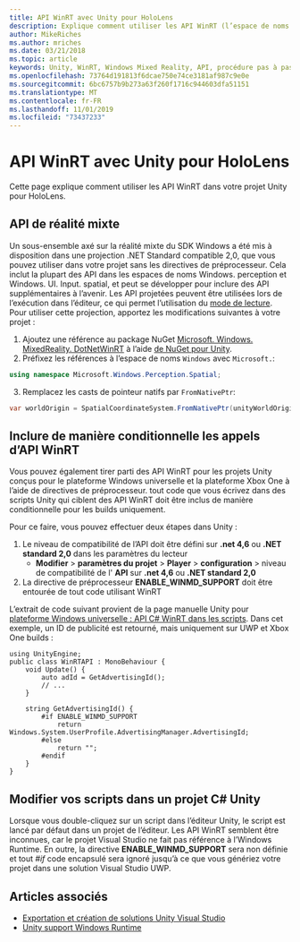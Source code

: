 ```yaml
---
title: API WinRT avec Unity pour HoloLens
description: Explique comment utiliser les API WinRT (l’espace de noms Windows) dans votre projet Unity pour HoloLens.
author: MikeRiches
ms.author: mriches
ms.date: 03/21/2018
ms.topic: article
keywords: Unity, WinRT, Windows Mixed Reality, API, procédure pas à pas
ms.openlocfilehash: 73764d191813f6dcae750e74ce3181af987c9e0e
ms.sourcegitcommit: 6bc6757b9b273a63f260f1716c944603dfa51151
ms.translationtype: MT
ms.contentlocale: fr-FR
ms.lasthandoff: 11/01/2019
ms.locfileid: "73437233"
---
```

# <a name="winrt-apis-with-unity-for-hololens"></a>API WinRT avec Unity pour HoloLens

Cette page explique comment utiliser les API WinRT dans votre projet Unity pour HoloLens.

## <a name="mixed-reality-apis"></a>API de réalité mixte

Un sous-ensemble axé sur la réalité mixte du SDK Windows a été mis à disposition dans une projection .NET Standard compatible 2,0, que vous pouvez utiliser dans votre projet sans les directives de préprocesseur. Cela inclut la plupart des API dans les espaces de noms Windows. perception et Windows. UI. Input. spatial, et peut se développer pour inclure des API supplémentaires à l’avenir. Les API projetées peuvent être utilisées lors de l’exécution dans l’éditeur, ce qui permet l’utilisation du [mode de lecture](https://docs.microsoft.com//windows/mixed-reality/unity-play-mode). Pour utiliser cette projection, apportez les modifications suivantes à votre projet :

1) Ajoutez une référence au package NuGet [Microsoft. Windows. MixedReality. DotNetWinRT](https://www.nuget.org/packages/Microsoft.Windows.MixedReality.DotNetWinRT) à l’aide [de NuGet pour Unity](https://github.com/GlitchEnzo/NuGetForUnity).
2) Préfixez les références à l’espace de noms `Windows` avec `Microsoft.`:
```cs
using namespace Microsoft.Windows.Perception.Spatial;
```
3) Remplacez les casts de pointeur natifs par `FromNativePtr`:
```cs
var worldOrigin = SpatialCoordinateSystem.FromNativePtr(unityWorldOriginPtr);
```

## <a name="conditionally-include-winrt-api-calls"></a>Inclure de manière conditionnelle les appels d’API WinRT

Vous pouvez également tirer parti des API WinRT pour les projets Unity conçus pour le plateforme Windows universelle et la plateforme Xbox One à l’aide de directives de préprocesseur. tout code que vous écrivez dans des scripts Unity qui ciblent des API WinRT doit être inclus de manière conditionnelle pour les builds uniquement. 

Pour ce faire, vous pouvez effectuer deux étapes dans Unity :
1) Le niveau de compatibilité de l’API doit être défini sur **.net 4,6** ou **.NET standard 2,0** dans les paramètres du lecteur
    - **Modifier** > **paramètres du projet** > **Player** > **configuration** > niveau de compatibilité de l' **API** sur **.net 4,6** ou **.NET standard 2,0**
2) La directive de préprocesseur **ENABLE_WINMD_SUPPORT** doit être entourée de tout code utilisant WinRT

L’extrait de code suivant provient de la page manuelle Unity pour [plateforme Windows universelle : API C# WinRT dans les scripts](https://docs.unity3d.com/Manual/windowsstore-scripts.html). Dans cet exemple, un ID de publicité est retourné, mais uniquement sur UWP et Xbox One builds :

```
using UnityEngine;
public class WinRTAPI : MonoBehaviour {
    void Update() {
        auto adId = GetAdvertisingId();
        // ...
    }

    string GetAdvertisingId() {
        #if ENABLE_WINMD_SUPPORT
            return Windows.System.UserProfile.AdvertisingManager.AdvertisingId;
        #else
            return "";
        #endif
    }
}
```

## <a name="edit-your-scripts-in-a-unity-c-project"></a>Modifier vos scripts dans un projet C# Unity

Lorsque vous double-cliquez sur un script dans l’éditeur Unity, le script est lancé par défaut dans un projet de l’éditeur. Les API WinRT semblent être inconnues, car le projet Visual Studio ne fait pas référence à l’Windows Runtime. En outre, la directive **ENABLE_WINMD_SUPPORT** sera non définie et tout *#if* code encapsulé sera ignoré jusqu’à ce que vous génériez votre projet dans une solution Visual Studio UWP.

## <a name="see-also"></a>Articles associés
* [Exportation et création de solutions Unity Visual Studio](exporting-and-building-a-unity-visual-studio-solution.md)
* [Unity support Windows Runtime](https://docs.unity3d.com/Manual/IL2CPP-WindowsRuntimeSupport.html)

